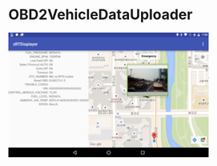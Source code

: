 # OBD2VehicleDataUploader
<img src="https://github.com/zenome/OBD2VehicleDataUploader/blob/master/screenshot/OBD2VehicleDataUploader.png" alt="VirtualVehicle" width="400"/>
